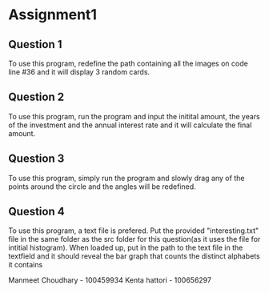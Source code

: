 # Assignment1

## Question 1
To use this program, redefine the path containing all the images on code line #36 and it will display 3 random cards.

## Question 2
To use this program, run the program and input the initital amount, the years of the investment and the annual interest rate and it will calculate the final amount.

## Question 3
To use this program, simply run the program and slowly drag any of the points around the circle and the angles will be redefined.

## Question 4
To use this program, a text file is prefered. Put the provided "interesting.txt" file in the same folder as the src folder for this question(as it uses the file for intitial histogram). When loaded up, put in the path to the text file in the textfield and it should reveal the bar graph that counts the distinct alphabets it contains








Manmeet Choudhary - 100459934
Kenta hattori - 100656297
